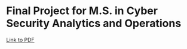 # Final Project for M.S. in Cyber Security Analytics and Operations
[Link to PDF](./additional-sources/SynthesisPaper_DEAN.pdf)
